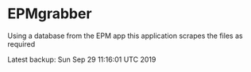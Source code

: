 # EPMgrabber
Using a database from the EPM app this application scrapes the files as required


Latest backup: Sun Sep 29 11:16:01 UTC 2019
